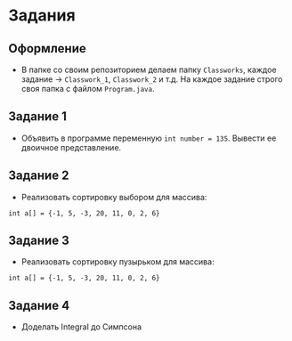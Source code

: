 # Задания

## Оформление

* В папке со своим репозиторием делаем папку `Classworks`, каждое задание -> `Classwork_1`, `Classwork_2` и т.д. На каждое задание строго своя папка с файлом `Program.java`.

## Задание 1

* Объявить в программе переменную `int number = 135`. Вывести ее двоичное представление.

## Задание 2

* Реализовать сортировку выбором для массива:

```
int a[] = {-1, 5, -3, 20, 11, 0, 2, 6}
```


## Задание 3

* Реализовать сортировку пузырьком для массива:

```
int a[] = {-1, 5, -3, 20, 11, 0, 2, 6}
```

## Задание 4

* Доделать Integral до Симпсона